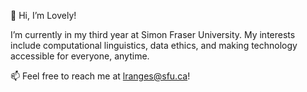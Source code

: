 👋 Hi, I’m Lovely!


I’m currently in my third year at Simon Fraser University. My interests include computational linguistics, data ethics, and making technology accessible for everyone, anytime.
 

📫 Feel free to reach me at lranges@sfu.ca!

<!---
lovelyranges/lovelyranges is a ✨ special ✨ repository because its `README.md` (this file) appears on your GitHub profile.
You can click the Preview link to take a look at your changes.
--->

